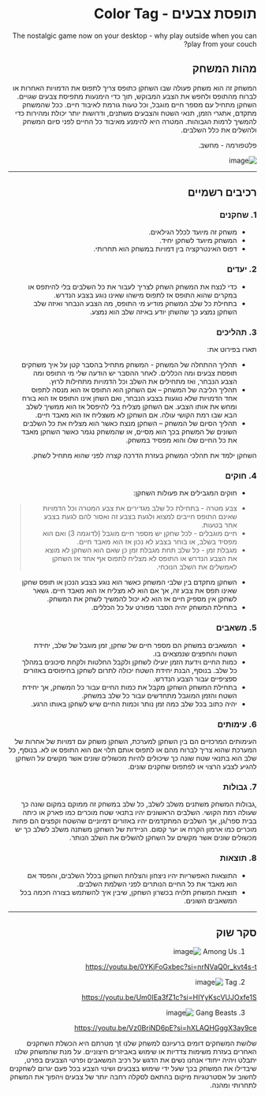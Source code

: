 <div dir='rtl' lang='he'>

# תופסת צבעים - Color Tag

The nostalgic game now on your desktop - why play outside when you can play from your couch?

## מהות המשחק

המשחק זה הוא משחק פעולה שבו השחקן כתופס צריך לתפוס את הדמויות האחרות או לברוח מהתופס ולחפש את הצבע המבוקש, תוך כדי הימנעות מתפיסת צבעים שגויים. השחקן מתחיל עם מספר חיים מוגבל, וכל טעות גורמת לאיבוד חיים. ככל שהמשחק מתקדם, אתגרי הזמן, תנאי השטח והצבעים משתנים, ודרושות יותר יכולת ומהירות כדי להמשיך לרמות הגבוהות. המטרה היא להימנע מאיבוד כל החיים לפני סיום המשחק ולהשלים את כלל השלבים.

פלטפורמה - מחשב.

![image](https://github.com/user-attachments/assets/da18f1a0-f043-4b81-b1cf-9cb12ed4f600)


---


## רכיבים רשמיים

### 1. שחקנים

* משחק זה מיועד לכלל הגילאים.
* המשחק מיועד לשחקן יחיד.
* דפוס האינטרקציה בין דמויות במשחק הוא תחרותי.

### 2. יעדים

* כדי לנצח את המשחק השחק לצריך לעבור את כל השלבים בלי להיתפס או במקרים שהוא התופס אז לתפוס מישהו שאינו נוגע בצבע הנדרש.
* בתחילת כל שלב המשחק מודיע מי התופס, מה הצבע הנבחר ואיזה שלב השחקן נמצע כך שהשחן יודע באיזה שלב הוא נמצע. 


### 3. תהליכים

תארו בפירוט את:

* תהליך ההתחלה של המשחק - המשחק מתחיל בהסבר קטן על איך משחקים תופסת צבעים ומה הכללים. לאחר ההסבר יש הודעה שלי מי התופס ומה הצבע הנבחר, ואז מתחילים את השלב וכל הדמויות מתחילות לרוץ.
*	תהליך הליבה של המשחק – אם השחקן הוא התופס אז הוא מנסה לתפוס אחד הדמויות שלא נוגעות בצבע הנבחר, ואם השחן אינו התופס אז הוא בורח ומחש את אותו הצבע. אם השחקן מצליח בלי להיפסל אז הוא ממשיך לשלב הבא שבו רמת הקושי עולה. אם השחקן לא משצליח אז הוא מאבד חיים.
*	תהליך הסיום של המשחק – השחקן מנצח כאשר הוא מצליח את כל השלבים השונים של המשחק בכך הוא מסיים, או שהמשחק נגמר כאשר השחקן מאבד את כל החיים שלו והוא מפסיד במשחק.

השחקן ילמד את תהלכי המשחק בעזרת הדרכה קצרה לפני שהוא מתחיל לשחק.

### 4. חוקים

* חוקים המגבילים את פעולות השחקן: 
> * צבע מטרה - בתחילת כל שלב מגדירים את צבע המטרה וכל הדמויות שאינם התופס חייבים למצוא ולגעת בצבע זה ואסור להם לגעת בצבע אחר בטעות.
> * חיים מוגבלים - לכל שחקן יש מספר חיים מוגבל (לדוגמה 3) ואם הוא מפסיד בשלב, או בוחר בצבע לא נכון אז הוא מאבד חיים.
> * מגבלת זמן - כל שלב תחת מגבלת זמן כן שאם הוא השחקן לא מוצא את הצבע הנדרש או התופס לא מצליח לתפוס אף אחד אז השחקן לאמשלים את השלב הנוכחי.
* השחקן מתקדם בין שלבי המשחק כאשר הוא נוגע בצבע הנכון או תופס שחקן שאינו תפס את צבע זה, אך אם הוא לא מצליח אז הוא מאבד חיים. גשאר לשחקן אין מספיק חיים אז הוא לא יכול להמשיך לשחק את המשחק.
* בתחילת המשחק יהיה הסבר מפורט על כל הכללים.


### 5. משאבים

* המשאבים במשחק הם מספר חיים של שחקן, זמן מוגבל של שלב, יחידת השטח והחפצים שנמצאים בו.
* כמות החיים וידעת הזמן יועילו לשחקן ולקבל החלטות ולקחת סיכונים במהלך כל שלב. בנוסף, הבנת יחידת השטח יכולה לתרום לשחקן בחיפוסים באזורים ספציפיים עבור הצבע הנדרש.  
* בתחילת המשחק השחקן מקבל את כמות החיים עבור כל המשחק, אך יחידת השטח והזמן המוגבל מתחדשים עבור כל שלב במשחק.   
* יהיה כתוב בכל שלב כמה זמן נותר וכמות החיים שיש לשחקן באותו הרגע.

### 6. עימותים

העימותים המרכזיים הם בין השחקן למערכת, השחקן משחק עם דמויות של אחרות של המערכת שהוא צריך לברוח מהם או לתפוס אותם תלוי אם הוא התופס או לא. בנוסף, כל שלב הוא בתנאי שטח שונה כך שיכולים להיות מכשולים שונים אשר מקשים על השחקן להגיע לצבע הרצוי או לפתפוס שחקנים שונים. 

### 7. גבולות

,גבולות המשחק משתנים משלב לשלב, כל שלב במשחק זה ממוקם במקום שונה כך שעולה רמת הקושי. השלבים הראשונים יהיו בתנאי שטח מוכרים כמו פארק או כיתה בבית ספר/גן, אך השלבים המתקדמים יהיו באזורים דמיוניים שהשטח וקפצים הם פחות מוכרים כמו ארמון הקרח או יער קסום. הניידות של השחקן משתנה משלב לשלב כך יש מכשולים שונים אשר מקשים על השחקן להשלים את השלב הנותר.

### 8. תוצאות

* התוצאות האפשריות יהיו ניצחון והצלחת השחקן בכלל השלבים, והפסד אם הוא מאבד את כל החיים הנותרים לפני השלמת השלבים. 
* תוצאת המשחק תלויה בכשרון השחקן, שיבין איך להשתמש בצורה חכמה בכל המשאבים השונים.

---

## סקר שוק

1. Among Us
![image](https://github.com/user-attachments/assets/61a1670f-f5d4-413e-8ec7-d82368399163)

https://youtu.be/0YKjFoGxbec?si=nrNVaQ0r_kvt4s-t

2. Tag
![image](https://github.com/user-attachments/assets/6c6539d6-1a85-4061-bcae-9e46d98df7d7)

https://youtu.be/Um0IEa3fZ1c?si=HIYyKscVUJOxfe1S

3. Gang Beasts
![image](https://github.com/user-attachments/assets/ce6c612e-008f-4df9-99c9-5c48ff9bbb93)

https://youtu.be/Vz0BriND6pE?si=hXLAQHGggX3ay9ce

שלושת המשחקים דומים ברעיונם למשחק שלנו tך מטרתם היא הכשלת השחקנים האחרים בעזרת משימות צדדיות או שימוש באביזרים חיצוניים. על מנת שהמשחק שלנו יתבלט ויהיה ייחודי אנחנו נשים את הדגש על רכיב המשאבים ופרטי הצבעים בפרט, שיבדילו את המשחק בכך שעל ידי שימוש בצבעים ושינוי הצבע בכל פעם יגרום לשחקנים לחשוב על אסטרטגיות מיקום בהתאם לסקלה רחבה יותר של צבעים ויהפוך את המשחק לתחרותי ומהנה.





</div>
